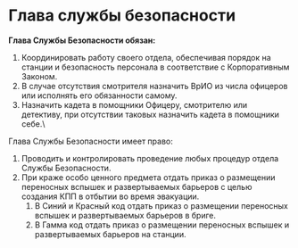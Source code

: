 # Глава службы безопасности

**Глава Службы Безопасности обязан:**

1. Координировать работу своего отдела, обеспечивая порядок на станции и безопасность персонала в соответствие с Корпоративным Законом.
2. В случае отсутствия смотрителя назначить ВрИО из числа офицеров или исполнять его обязанности самому.
3. Назначить кадета в помощники Офицеру, смотрителю или детективу, при отсутствии таковых назначить кадета в помощники себе.\


Глава Службы Безопасности имеет право:

1. Проводить и контролировать проведение любых процедур отдела Службы Безопасности.
2. При краже особо ценного предмета отдать приказ о размещении переносных вспышек и развертываемых барьеров с целью создания КПП в отбытии во время эвакуации.
   1. В Синий и Красный код отдать приказ о размещении переносных вспышек и развертываемых барьеров в бриге.
   2. В Гамма код отдать приказ о размещении переносных вспышек и развертываемых барьеров на станции.
